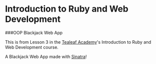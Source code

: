 Introduction to Ruby and Web Development
===
###OOP Blackjack Web App

This is from Lesson 3 in the [Tealeaf Academy](http://www.gotealeaf.com/)'s Introduction to Ruby and Web Development course.

A Blackjack Web App made with [Sinatra](http://www.sinatrarb.com/intro.html)!
